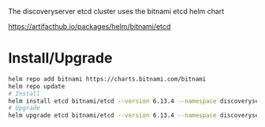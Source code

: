 The discoveryserver etcd cluster uses the bitnami etcd helm chart

https://artifacthub.io/packages/helm/bitnami/etcd

# Install/Upgrade
```bash
helm repo add bitnami https://charts.bitnami.com/bitnami
helm repo update
# Install
helm install etcd bitnami/etcd --version 6.13.4 --namespace discoveryserver -f values.yaml
# Upgrade
helm upgrade etcd bitnami/etcd --version 6.13.4 --namespace discoveryserver --debug -f values.yaml
```
